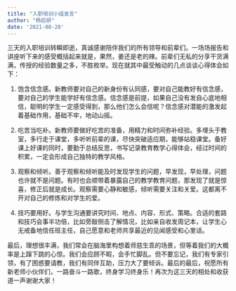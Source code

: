```yaml
---
title: "入职培训小组发言"
author: "杨启妍"
date: '2021-08-20'
---
```


三天的入职培训转瞬即逝，真诚感谢陪伴我们的所有领导和前辈们。一场场报告和讲座听下来的感受概括起来就是，果然，姜还是老的辣。前辈们无私的分享干货满满，传授的经验数量之多，不胜枚举。现在就其中最受触动的几点谈谈心得体会如下：

1. 饱含信念感。新教师要对自己的新身份有认同感，要对自己能教好有信念感，要对自己的学生能学好有信念感。信念感是前提，如果自己没有发自心底地相信，聪明的学生一定感受得到，那么他们怎么会信呢？信念感对潜能的激发起着基础作用，基础不牢，地动山摇。
   
2. 吃苦当吃补。新教师要做好吃苦的准备，用精力和时间弥补经验。多埋头于教室，多行走于课堂，多听听前辈的课，尽快突破适应期，能够站稳课堂。备好课上好课的同时，要勤于总结反思，书写记录教育教学心得体会，经过时间的积累，一定会形成自己独特的教学风格。

3. 观察和倾听。善于观察和倾听能及时发现学生的问题，早发现，早处理，问题也许就不是问题。有时也会顺带着暴露自己的教学教育问题，那发现了就是惊喜，修正后就是成长。观察需要心静和敏感，倾听需要关注和关爱。这都离不开对自己的修炼和对学生的爱。

4. 技巧要用好。与学生沟通要讲究时间、地点、内容、形式、策略。合适的套路和技巧会事半功倍，比如旁敲侧击了解情况，比如亲自收发周记本，让学生心无戒备地信任班主任，自己愿意和老师共享最近的见闻感受和心里话。

最后，理想很丰满，我们常会在脑海里构想着师慈生乖的场景，但等着我们的大概率是上蹿下跳的心惊。我们会应顾不暇，会手忙脚乱。但不要忘记，我们有专家引领，有了困惑要请教，我们有同伴互助，压力大了要倾诉。最后的最后，祝愿所有新老师小伙伴们，一路奋斗一路歌，终身学习终身乐！再次为这三天的相处和收获道一声谢谢大家！